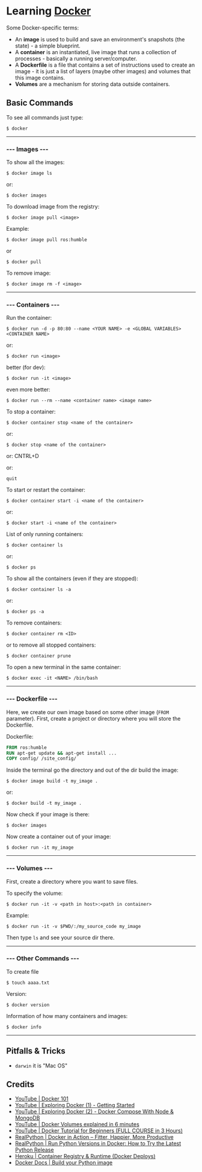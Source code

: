 # Learning [Docker](https://docs.docker.com/get-started/)

Some Docker-specific terms:

- An **image** is used to build and save an environment's snapshots (the state) - a simple blueprint.
- A **container** is an instantiated, live image that runs a collection of processes - basically a running server/computer.
- A **Dockerfile** is a file that contains a set of instructions used to create an image - it is just a list of layers (maybe other images) and volumes that this image contains.
-  **Volumes** are a mechanism for storing data outside containers.

## Basic Commands

To see all commands just type:
```shell
$ docker
```

---

### --- Images ---

To show all the images:
```shell
$ docker image ls
```
or:
```shell
$ docker images
```
To download image from the registry:
```shell
$ docker image pull <image>
```
Example:
```shell
$ docker image pull ros:humble
```
or
```shell
$ docker pull
```
To remove image:
```shell
$ docker image rm -f <image>
```

---

### --- Containers ---

Run the container:
```shell
$ docker run -d -p 80:80 --name <YOUR NAME> -e <GLOBAL VARIABLES> <CONTAINER NAME>
```
or:
```shell
$ docker run <image>
```
better (for dev):
```shell
$ docker run -it <image>
```
even more better:
```shell
$ docker run --rm --name <container name> <image name>
```

To stop a container:
```shell
$ docker container stop <name of the container>
```
or:
```shell
$ docker stop <name of the container>
```
or:
CNTRL+D

or:
```shell
quit
```

To start or restart the container: 
```shell
$ docker container start -i <name of the container>
```
or: 
```shell
$ docker start -i <name of the container>
```

List of only running containers:
```shell
$ docker container ls
```
or: 
```shell
$ docker ps
```

To show all the containers (even if they are stopped):
```shell
$ docker container ls -a
```
or:
```shell
$ docker ps -a
```

To remove containers:
```shell
$ docker container rm <ID>
```
or to remove all stopped containers:
```shell
$ docker container prune
```

To open a new terminal in the same container:
```shell
$ docker exec -it <NAME> /bin/bash
```

---

### --- Dockerfile ---

Here, we create our own image based on some other image (`FROM` parameter).
First, create a project or directory where you will store the Dockerfile.

Dockerfile:
```Dockerfile
FROM ros:humble
RUN apt-get update && apt-get install ...
COPY config/ /site_config/
```

Inside the terminal go the directory and out of the dir build the image:
```shell
$ docker image build -t my_image . 
```
or: 
```shell
$ docker build -t my_image . 
```

Now check if your image is there:
```shell
$ docker images
```

Now create a container out of your image:
```shell
$ docker run -it my_image
```

---

### --- Volumes ---

First, create a directory where you want to save files.

To specify the volume:
```shell
$ docker run -it -v <path in host>:<path in container>
```

Example:
```shell
$ docker run -it -v $PWD/:/my_source_code my_image
```
Then type `ls` and see your source dir there.

---

### --- Other Commands ---

To create file
```shell
$ touch aaaa.txt
```

Version:
```shell
$ docker version
```

Information of how many containers and images:
```shell
$ docker info
```

---

## Pitfalls & Tricks

- `darwin` it is "Mac OS"


## Credits

- [YouTube | Docker 101](https://www.youtube.com/watch?v=SAMPOK_lazw)
- [YouTube | Exploring Docker (1) - Getting Started](https://www.youtube.com/watch?v=Kyx2PsuwomE)
- [YouTube | Exploring Docker (2) - Docker Compose With Node & MongoDB](https://www.youtube.com/watch?v=hP77Rua1E0c)
- [YouTube | Docker Volumes explained in 6 minutes](https://www.youtube.com/watch?v=p2PH_YPCsis&ab_channel=TechWorldwithNana)
- [YouTube | Docker Tutorial for Beginners (FULL COURSE in 3 Hours)](https://www.youtube.com/watch?v=3c-iBn73dDE&ab_channel=TechWorldwithNana)
- [RealPython | Docker in Action – Fitter, Happier, More Productive](https://realpython.com/docker-in-action-fitter-happier-more-productive/)
- [RealPython | Run Python Versions in Docker: How to Try the Latest Python Release](https://realpython.com/python-versions-docker/)
- [Heroku | Container Registry & Runtime (Docker Deploys)](https://devcenter.heroku.com/articles/container-registry-and-runtime#release-phase)
- [Docker Docs | Build your Python image](https://docs.docker.com/language/python/build-images/)
